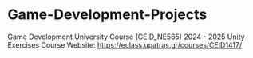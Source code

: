 # Game-Development-Projects
Game Development University Course (CEID_NE565) 2024 - 2025 Unity Exercises Course Website: https://eclass.upatras.gr/courses/CEID1417/
